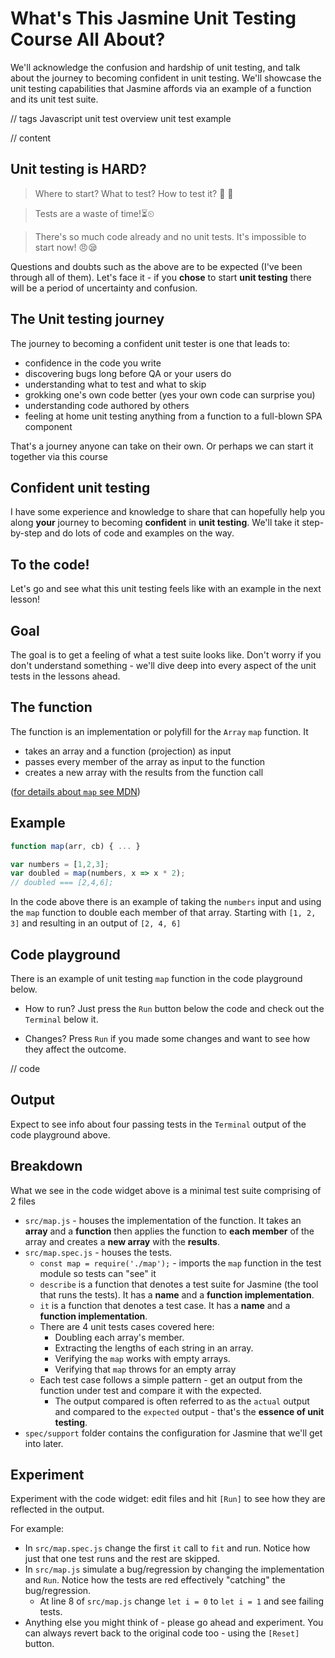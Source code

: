 # What's This Jasmine Unit Testing Course All About?

We'll acknowledge the confusion and hardship of unit testing, and talk about the journey to becoming confident in unit testing. We'll showcase the unit testing capabilities that Jasmine affords via an example of a function and its unit test suite.

// tags
Javascript unit test
overview
unit test example

// content
## Unit testing is HARD?

> Where to start? What to test? How to test it? 🤔 🤔

> Tests are a waste of time!⏳⏲

> There's so much code already and no unit tests. It's impossible to start now! 😠😪

Questions and doubts such as the above are to be expected (I've been through all of them). Let's face it - if you **chose** to start **unit testing** there will be a period of uncertainty and confusion.

## The Unit testing journey

The journey to becoming a confident unit tester is one that leads to:

- confidence in the code you write
- discovering bugs long before QA or your users do
- understanding what to test and what to skip
- grokking one's own code better (yes your own code can surprise you)
- understanding code authored by others
- feeling at home unit testing anything from a function to a full-blown SPA component

That's a journey anyone can take on their own. Or perhaps we can start it together via this course

## Confident unit testing

I have some experience and knowledge to share that can hopefully help you along **your** journey to becoming **confident** in **unit testing**. We'll take it step-by-step and do lots of code and examples on the way.

## To the code!

Let's go and see what this unit testing feels like with an example in the next lesson!

## Goal

The goal is to get a feeling of what a test suite looks like. Don't worry if you don't understand something - we'll dive deep into every aspect of the unit tests in the lessons ahead.

## The function

The function is an implementation or polyfill for the `Array` `map` function. It

- takes an array and a function (projection) as input
- passes every member of the array as input to the function
- creates a new array with the results from the function call

([for details about `map` see MDN](https://developer.mozilla.org/en-US/docs/Web/JavaScript/Reference/Global_Objects/Array/map))

## Example

```js
function map(arr, cb) { ... }

var numbers = [1,2,3];
var doubled = map(numbers, x => x * 2);
// doubled === [2,4,6];
```

In the code above there is an example of taking the `numbers` input and using the `map` function to double each member of that array. Starting with `[1, 2, 3]` and resulting in an output of `[2, 4, 6]`

## Code playground

There is an example of unit testing `map` function in the code playground below.

- How to run?
  Just press the `Run` button below the code and check out the `Terminal` below it.

- Changes?
  Press `Run` if you made some changes and want to see how they affect the outcome.

// code

## Output

Expect to see info about four passing tests in the `Terminal` output of the code playground above.

## Breakdown

What we see in the code widget above is a minimal test suite comprising of 2 files

- `src/map.js` - houses the implementation of the function. It takes an **array** and a **function** then applies the function to **each member** of the array and creates a **new array** with the **results**.
- `src/map.spec.js` - houses the tests.
  - `const map = require('./map');` - imports the `map` function in the test module so tests can "see" it
  - `describe` is a function that denotes a test suite for Jasmine (the tool that runs the tests). It has a **name** and a **function implementation**.
  - `it` is a function that denotes a test case. It has a **name** and a **function implementation**.
  - There are 4 unit tests cases covered here:
    - Doubling each array's member.
    - Extracting the lengths of each string in an array.
    - Verifying the `map` works with empty arrays.
    - Verifying that `map` throws for an empty array
  - Each test case follows a simple pattern - get an output from the function under test and compare it with the expected.
    - The output compared is often referred to as the `actual` output and compared to the `expected` output - that's the **essence of unit testing**.
- `spec/support` folder contains the configuration for Jasmine that we'll get into later.

## Experiment

Experiment with the code widget: edit files and hit `[Run]` to see how they are reflected in the output.

For example:

- In `src/map.spec.js` change the first `it` call to `fit` and run. Notice how just that one test runs and the rest are skipped.
- In `src/map.js` simulate a bug/regression by changing the implementation and `Run`. Notice how the tests are red effectively "catching" the bug/regression.
  - At line 8 of `src/map.js` change `let i = 0` to `let i = 1` and see failing tests.
- Anything else you might think of - please go ahead and experiment. You can always revert back to the original code too - using the `[Reset]` button.
